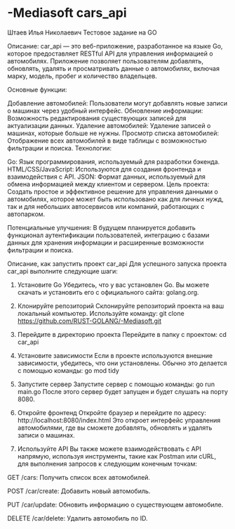 # -Mediasoft cars_api

Штаев Илья Николаевич
Тестовое задание на GO

Описание:
car_api — это веб-приложение, разработанное на языке Go, которое предоставляет RESTful API для управления информацией о автомобилях. Приложение позволяет пользователям добавлять, обновлять, удалять и просматривать данные о автомобилях, включая марку, модель, пробег и количество владельцев.

Основные функции:

Добавление автомобилей: Пользователи могут добавлять новые записи о машинах через удобный интерфейс.
Обновление информации: Возможность редактирования существующих записей для актуализации данных.
Удаление автомобилей: Удаление записей о машинах, которые больше не нужны.
Просмотр списка автомобилей: Отображение всех автомобилей в виде таблицы с возможностью фильтрации и поиска.
Технологии:

Go: Язык программирования, используемый для разработки бэкенда.
HTML/CSS/JavaScript: Используются для создания фронтенда и взаимодействия с API.
JSON: Формат данных, используемый для обмена информацией между клиентом и сервером.
Цель проекта: Создать простое и эффективное решение для управления данными о автомобилях, которое может быть использовано как для личных нужд, так и для небольших автосервисов или компаний, работающих с автопарком.

Потенциальные улучшения: В будущем планируется добавить функционал аутентификации пользователей, интеграцию с базами данных для хранения информации и расширенные возможности фильтрации и поиска.

Описание, как запустить проект car_api
Для успешного запуска проекта car_api выполните следующие шаги:

1. Установите Go
Убедитесь, что у вас установлен Go. Вы можете скачать и установить его с официального сайта: golang.org.

2. Клонируйте репозиторий
Склонируйте репозиторий проекта на ваш локальный компьютер.
Используйте команду: git clone https://github.com/RUST-GOLANG/-Mediasoft.git

4. Перейдите в директорию проекта
Перейдите в папку с проектом:
cd car_api

5. Установите зависимости
Если в проекте используются внешние зависимости, убедитесь, что они установлены. Обычно это делается с помощью команды:
go mod tidy

5. Запустите сервер
Запустите сервер с помощью команды:
go run main.go
После этого сервер будет запущен и будет слушать на порту 8080.

6. Откройте фронтенд
Откройте браузер и перейдите по адресу:
http://localhost:8080/index.html
Это откроет интерфейс управления автомобилями, где вы сможете добавлять, обновлять и удалять записи о машинах.

7. Используйте API
Вы также можете взаимодействовать с API напрямую, используя инструменты, такие как Postman или cURL, для выполнения запросов к следующим конечным точкам:


GET /cars: Получить список всех автомобилей.

POST /car/create: Добавить новый автомобиль.

PUT /car/update: Обновить информацию о существующем автомобиле.

DELETE /car/delete: Удалить автомобиль по ID.

